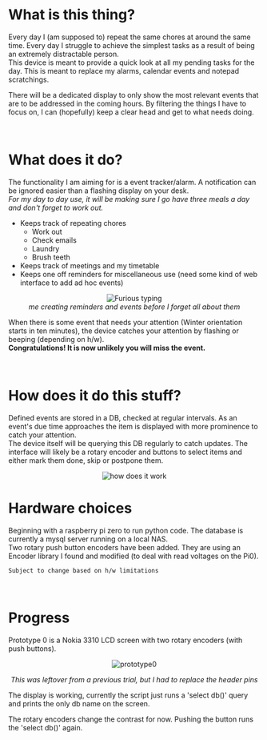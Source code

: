 # What is this thing?
Every day I (am supposed to) repeat the same chores at around the same time. Every day I struggle to achieve the simplest tasks as a result of being an extremely distractable person.  
This device is meant to provide a quick look at all my pending tasks for the day. This is meant to replace my alarms, calendar events and notepad scratchings.  

There will be a dedicated display to only show the most relevant events that are to be addressed in the coming hours. By filtering the things I have to focus on, I can (hopefully) keep a clear head and get to what needs doing.  


&nbsp;
# What does it do?
The functionality I am aiming for is a event tracker/alarm. A notification can be ignored easier than a flashing display on your desk.  
*For my day to day use, it will be making sure I go have three meals a day and don't forget to work out.*
- Keeps track of repeating chores 
    - Work out
    - Check emails
    - Laundry
    - Brush teeth
- Keeps track of meetings and my timetable 
- Keeps one off reminders for miscellaneous use (need some kind of web interface to add ad hoc events) 

<div align='center'>

![Furious typing][furioustyping]  
*me creating reminders and events before I forget all about them*

</div>

When there is some event that needs your attention (Winter orientation starts in ten minutes), the device catches your attention by flashing or beeping (depending on h/w).  
**Congratulations! It is now unlikely you will miss the event.**


&nbsp;
# How does it do this stuff?
Defined events are stored in a DB, checked at regular intervals. As an event's due time approaches the item is displayed with more prominence to catch your attention.  
The device itself will be querying this DB regularly to catch updates. The interface will likely be a rotary encoder and buttons to select items and either mark them done, skip or postpone them.  

<div align='center'>

![how does it work][yeahscience]

</div>

# Hardware choices
Beginning with a raspberry pi zero to run python code. The database is currently a mysql server running on a local NAS.  
Two rotary push button encoders have been added. They are using an Encoder library I found and modified (to deal with read voltages on the Pi0). 

    Subject to change based on h/w limitations 

&nbsp;

# Progress
Prototype 0 is a Nokia 3310 LCD screen with two rotary encoders (with push buttons).  
<div align='center'>

![prototype0][prot0]  

*This was leftover from a previous trial, but I had to replace the header pins*

</div>
The display is working, currently the script just runs a 'select db()' query and prints the only db name on the screen. 

The rotary encoders change the contrast for now. Pushing the button runs the 'select db()' again. 

[memes]: <>
[prot0]: images/circ_board.jpg "Perf board prototype, dust city"
[furioustyping]: https://media.giphy.com/media/Wer1aEweDWq2Y/giphy.gif "me creating reminders and events before I forget all about them"
[yeahscience]: https://media.giphy.com/media/qCj1NK1rxtnna/giphy.gif "Yeah! Science!"